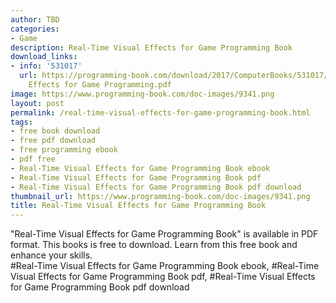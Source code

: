 ```yaml
---
author: TBD
categories:
- Game
description: Real-Time Visual Effects for Game Programming Book
download_links:
- info: '531017'
  url: https://programming-book.com/download/2017/ComputerBooks/531017/Real-Time Visual
    Effects for Game Programming.pdf
image: https://www.programming-book.com/doc-images/9341.png
layout: post
permalink: /real-time-visual-effects-for-game-programming-book.html
tags:
- free book download
- free pdf download
- free programming ebook
- pdf free
- Real-Time Visual Effects for Game Programming Book ebook
- Real-Time Visual Effects for Game Programming Book pdf
- Real-Time Visual Effects for Game Programming Book pdf download
thumbnail_url: https://www.programming-book.com/doc-images/9341.png
title: Real-Time Visual Effects for Game Programming Book
---
```


 
<div class="item-desc text-justify">
  "Real-Time Visual Effects for Game Programming Book" is available in PDF format. This books is free to download. Learn from this free book and enhance your skills.
  <br>
  #Real-Time Visual Effects for Game Programming Book ebook, #Real-Time Visual Effects for Game Programming Book pdf, #Real-Time Visual Effects for Game Programming Book pdf download
</div>